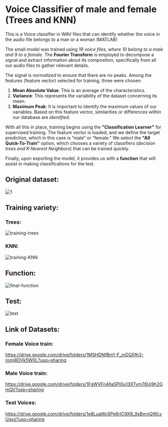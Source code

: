 # Voice Classifier of male and female (Trees and KNN)
This is a Voice classifier in WAV files that can identify whether the voice in the audio file belongs to a man or a woman (MATLAB)

The small model was trained using _19 voice files, where 10 belong to a male and 9 to a female_. The **Fourier Transform** is employed to decompose a signal and extract information about its composition, specifically from all our audio files to gather relevant details.

The signal is _normalized_ to ensure that there are no peaks. 
Among the features (feature vector) selected for training, three were chosen:

1. **Mean Absolute Value**: This is an average of the characteristics.
2. **Variance**: This represents the variability of the dataset concerning its mean.
3. **Maximum Peak**: It is important to identify the maximum values of our variables.
Based on this feature vector, similarities or differences within our database are _identified_.

With all this in place, training begins using the **"Classification Learner"** for supervised training. The feature vector is loaded, and we define the target prediction, which in this case is “male” or “female.” We select the **"All Quick-To-Train"** option, which chooses a variety of classifiers (_decision trees and K-Nearest Neighbors_) that can be trained quickly.

Finally, upon exporting the model, it provides us with a **function** that will assist in making classifications for the test.

## **Original dataset:**
![1](https://github.com/user-attachments/assets/1d30e010-86f4-40b3-ac07-3d0399d5905f)

## **Training variety:**
### Trees:
![training-trees](https://github.com/user-attachments/assets/7e25dbda-9d4f-4145-b10a-3b0ac5f2cfca)
### KNN:
![training-KNN](https://github.com/user-attachments/assets/436ce3b0-7e03-4f05-a5eb-db30d73813f6)

## **Function:**
![final-function](https://github.com/user-attachments/assets/2be4738b-f547-4f01-8452-12563ed0e9cd)

## **Test:**
![test](https://github.com/user-attachments/assets/7369b930-91f9-46d2-9cc3-43e56fa71564)

## **Link of Datasets:**
### **Female Voice train:**
https://drive.google.com/drive/folders/1MSHDNfBm1-F_mDQ5fh3-romj8DVk5W0L?usp=sharing
### **Male Voice train:**
https://drive.google.com/drive/folders/1FgWVFn4IIaSPI0u13XTvm76Uj9h2GmQV?usp=sharing
### **Test Voices:**
https://drive.google.com/drive/folders/1e8LuaWc6Pe6rIC9XR_9sBxrnQWLvUqxz?usp=sharing



